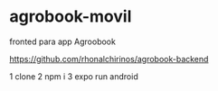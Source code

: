 # agrobook-movil

fronted para app Agroobook 

https://github.com/rhonalchirinos/agrobook-backend

1 clone
2 npm i 
3 expo run android 
